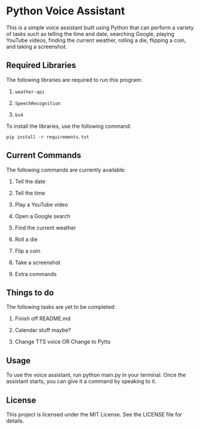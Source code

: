 # Python Voice Assistant
This is a simple voice assistant built using Python that can perform a variety of tasks such as telling the time and date, searching Google, playing YouTube videos, finding the current weather, rolling a die, flipping a coin, and taking a screenshot.


## Required Libraries
The following libraries are required to run this program:

1. `weather-api`

2. `SpeechRecognition`

3. `bs4`

To install the libraries, use the following command:
```
pip install -r requirements.txt
```


## Current Commands
The following commands are currently available:

1. Tell the date

2. Tell the time

3. Play a YouTube video

4. Open a Google search

5. Find the current weather

6. Roll a die

7. Flip a coin

8. Take a screenshot

9. Extra commands


## Things to do
The following tasks are yet to be completed:

1. Finish off README.md

2. Calendar stuff maybe?

3. Change TTS voice OR Change to Pytts


## Usage
To use the voice assistant, run python main.py in your terminal. Once the assistant starts, you can give it a command by speaking to it.


## License
This project is licensed under the MIT License. See the LICENSE file for details.


